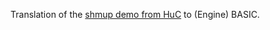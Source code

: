 Translation of the [shmup demo from HuC](https://github.com/uli/huc/tree/master/examples/shmup)
to (Engine) BASIC.
